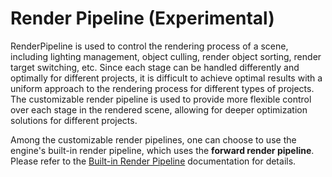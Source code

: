 # Render Pipeline (Experimental)

RenderPipeline is used to control the rendering process of a scene, including lighting management, object culling, render object sorting, render target switching, etc. Since each stage can be handled differently and optimally for different projects, it is difficult to achieve optimal results with a uniform approach to the rendering process for different types of projects. The customizable render pipeline is used to provide more flexible control over each stage in the rendered scene, allowing for deeper optimization solutions for different projects.

Among the customizable render pipelines, one can choose to use the engine's built-in render pipeline, which uses the **forward render pipeline**. Please refer to the [Built-in Render Pipeline](builtin-pipeline.md) documentation for details.

<!--
Developers can also create a new render pipeline asset to extend the render pipeline themselves. In the render pipeline asset you can manage each stage of the rendering process and then set each parameter in the editor.

The customizable render pipeline currently includes the following features:

[Custom Pipeline](user-pipeline.md)

[Post-Processing](post-process.md)
-->
